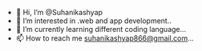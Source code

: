- 👋 Hi, I’m @Suhanikashyap
- 👀 I’m interested in .web and app development..
- 🌱 I’m currently learning different coding language...
- 📫 How to reach me suhanikashyap866@gmail.com...

<!---
Suhanikashyap/Suhanikashyap is a ✨ special ✨ repository because its `README.md` (this file) appears on your GitHub profile.
You can click the Preview link to take a look at your changes.
--->
